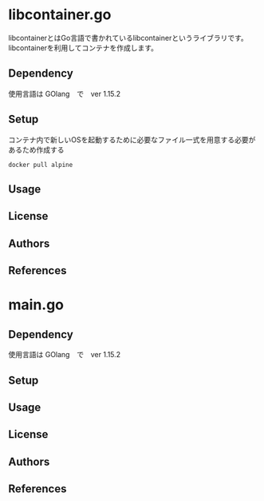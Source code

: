 # libcontainer.go
libcontainerとはGo言語で書かれているlibcontainerというライブラリです。
libcontainerを利用してコンテナを作成します。

## Dependency
使用言語は GOlang　で　ver 1.15.2

## Setup
コンテナ内で新しいOSを起動するために必要なファイル一式を用意する必要があるため作成する

```
docker pull alpine

```

## Usage


## License


## Authors


## References

# main.go

## Dependency
使用言語は GOlang　で　ver 1.15.2

## Setup


## Usage


## License


## Authors


## References
